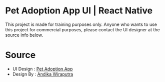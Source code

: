 # Pet Adoption App UI | React Native

This project is made for training purposes only. Anyone who wants to use this project for commercial purposes, please contact the UI designer at the source info below.

# Source 

- UI Design : [Pet Adoption App](https://dribbble.com/shots/14930598-Pet-Adoption-App)
- Design By : [Andika Wiraputra](https://dribbble.com/AndikaWP)